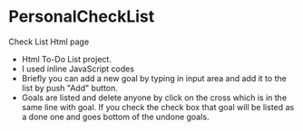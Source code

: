 # PersonalCheckList
Check List Html page
* Html To-Do List project.
* I used inline JavaScript codes 
* Briefly you can add a new goal by typing in input area and add it to the list by push "Add" button. 
* Goals are listed and delete anyone by click on the cross which is in the same line with goal. If you check the check box that goal will be listed as a done one and goes bottom of the undone goals.
